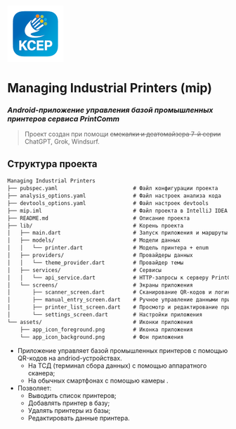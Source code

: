 ![](https://github.com/freezzorg/ManagingIndustrialPrinters/blob/master/assets/icon/favicon.png)
# Managing Industrial Printers (mip)

### _Android-приложение управления базой промышленных принтеров сервиса PrintComm_
> Проект создан при помощи ~~смекалки и деатомайзера 7-й серии~~ ChatGPT, Grok, Windsurf.
 
## Структура проекта
```markdown
Managing Industrial Printers
├── pubspec.yaml                        # Файл конфигурации проекта
├── analysis_options.yaml               # Файл настроек анализа кода
├── devtools_options.yaml               # Файл настроек devtools
├── mip.iml                             # Файл проекта в IntelliJ IDEA
├── README.md                           # Описание проекта
├── lib/                                # Корень проекта
│   ├── main.dart                       # Запуск приложения и маршруты
│   ├── models/                         # Модели данных
│   │   └── printer.dart                # Модель принтера + enum
│   ├── providers/                      # Провайдеры данных
│   │   └── theme_provider.dart         # Провайдер темы
│   ├── services/                       # Сервисы
│   │   └── api_service.dart            # HTTP-запросы к серверу PrintComm
│   └── screens/                        # Экраны приложения
│       ├── scanner_screen.dart         # Сканирование QR-кодов и логика привязки
│       ├── manual_entry_screen.dart    # Ручное управление данными принтера
│       ├── printer_list_screen.dart    # Просмотр и редактирование принтеров
│       └── settings_screen.dart        # Настройки приложения
└── assets/                             # Иконки приложения
    ├── app_icon_foreground.png         # Иконка приложения
    └── app_icon_background.png         # Фон приложения
```
- Приложение управляет базой промышленных принтеров с помощью QR-кодов на andriod-устройствах.
  - На ТСД (терминал сбора данных) с помощью аппаратного сканера;
  - На обычных смартфонах с помощью камеры .
- Позволяет:
  - Выводить список принтеров;
  - Добавлять принтер в базу;
  - Удалять принтеры из базы;
  - Редактировать данные принтера.